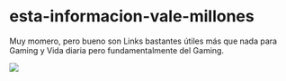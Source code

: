 # esta-informacion-vale-millones
Muy momero, pero bueno son Links bastantes útiles más que nada para Gaming y Vida diaria pero fundamentalmente del Gaming.


<img align="center" height="auto" src="https://media2.giphy.com/media/v1.Y2lkPTc5MGI3NjExeDFyazhsbmwzNGVvZXFqcWllaWUzOGd0dG15eGxrNGY0eWpndDQ0MiZlcD12MV9pbnRlcm5hbF9naWZfYnlfaWQmY3Q9Zw/MNtCmpUhZKcE0JwGUQ/giphy.gif">

